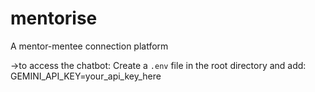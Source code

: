 # mentorise
A mentor-mentee connection platform

->to access the chatbot:
Create a `.env` file in the root directory and add:
GEMINI_API_KEY=your_api_key_here